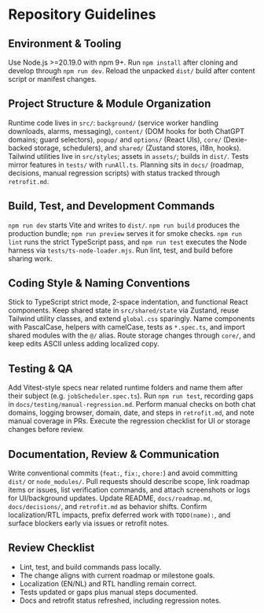 # Repository Guidelines

## Environment & Tooling
Use Node.js >=20.19.0 with npm 9+. Run `npm install` after cloning and develop through `npm run dev`. Reload the unpacked `dist/` build after content script or manifest changes.

## Project Structure & Module Organization
Runtime code lives in `src/`: `background/` (service worker handling downloads, alarms, messaging), `content/` (DOM hooks for both ChatGPT domains; guard selectors), `popup/` and `options/` (React UIs), `core/` (Dexie-backed storage, schedulers), and `shared/` (Zustand stores, i18n, hooks). Tailwind utilities live in `src/styles`; assets in `assets/`; builds in `dist/`. Tests mirror features in `tests/` with `runAll.ts`. Planning sits in `docs/` (roadmap, decisions, manual regression scripts) with status tracked through `retrofit.md`.

## Build, Test, and Development Commands
`npm run dev` starts Vite and writes to `dist/`. `npm run build` produces the production bundle; `npm run preview` serves it for smoke checks. `npm run lint` runs the strict TypeScript pass, and `npm run test` executes the Node harness via `tests/ts-node-loader.mjs`. Run lint, test, and build before sharing work.

## Coding Style & Naming Conventions
Stick to TypeScript strict mode, 2-space indentation, and functional React components. Keep shared state in `src/shared/state` via Zustand, reuse Tailwind utility classes, and extend `global.css` sparingly. Name components with PascalCase, helpers with camelCase, tests as `*.spec.ts`, and import shared modules with the `@/` alias. Route storage changes through `core/`, and keep edits ASCII unless adding localized copy.

## Testing & QA
Add Vitest-style specs near related runtime folders and name them after their subject (e.g. `jobScheduler.spec.ts`). Run `npm run test`, recording gaps in `docs/testing/manual-regression.md`. Perform manual checks on both chat domains, logging browser, domain, date, and steps in `retrofit.md`, and note manual coverage in PRs. Execute the regression checklist for UI or storage changes before review.

## Documentation, Review & Communication
Write conventional commits (`feat:`, `fix:`, `chore:`) and avoid committing `dist/` or `node_modules/`. Pull requests should describe scope, link roadmap items or issues, list verification commands, and attach screenshots or logs for UI/background updates. Update README, `docs/roadmap.md`, `docs/decisions/`, and `retrofit.md` as behavior shifts. Confirm localization/RTL impacts, prefix deferred work with `TODO(name):`, and surface blockers early via issues or retrofit notes.

## Review Checklist
- Lint, test, and build commands pass locally.
- The change aligns with current roadmap or milestone goals.
- Localization (EN/NL) and RTL handling remain correct.
- Tests updated or gaps plus manual steps documented.
- Docs and retrofit status refreshed, including regression notes.
